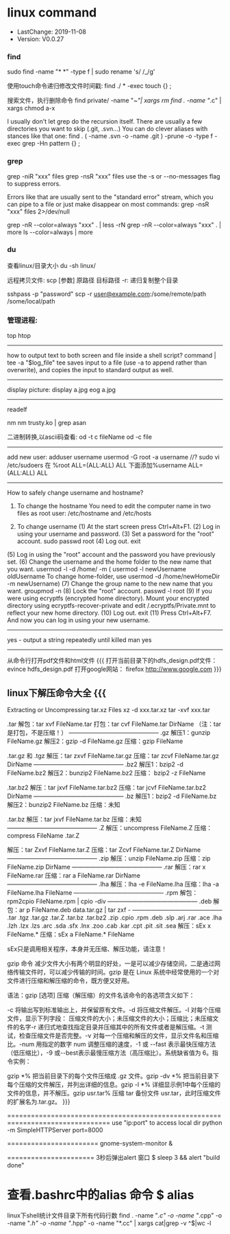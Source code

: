 # linux command
- LastChange: 2019-11-08
-    Version: V0.0.27

### find
sudo find -name "* *" -type f | sudo rename 's/ /_/g'

使用touch命令递归修改文件时间戳:
find ./ * -exec touch {} \;

搜索文件，执行删除命令
find private/ -name "*~"| xargs rm
find . -name "*.c" | xargs chmod a-x

I usually don't let grep do the recursion itself. There are usually a few
directories you want to skip (.git, .svn...)
You can do clever aliases with stances like that one:
find . \( -name .svn -o -name .git \) -prune -o -type f -exec grep -Hn pattern {} \;

### grep
grep -niR "xxx" files
grep -nsR "xxx" files
use the -s or --no-messages flag to suppress errors.

Errors like that are usually sent to the "standard error" stream, which you can
pipe to a file or just make disappear on most commands:
grep -nsR "xxx" files 2>/dev/null

grep -nR --color=always "xxx" . | less -rN
grep -nR --color=always "xxx" . | more
ls --color=always | more

### du
查看linux/目录大小
du -sh linux/

远程拷贝文件:
scp [参数] 原路径 目标路径
	-r: 递归复制整个目录

sshpass -p "password" scp -r user@example.com:/some/remote/path /some/local/path

### 管理进程:
top
htop


------------------------------------------------------------
how to output text to both screen and file inside a shell script?
command | tee -a "$log_file"
tee saves input to a file (use -a to append rather than overwrite), and copies
the input to standard output as well.

------------------------------------------------------------
display picture:
display a.jpg
eog a.jpg

------------------------------------------------------------
readelf

nm
nm trusty.ko | grep asan

二进制转换,以ascii码查看:
od -t c fileName 
od -c file

------------------------------------------------------------
add new user:
adduser username
usermod -G root -a username //?
sudo vi /etc/sudoers
在 %root ALL=(ALL:ALL) ALL 下面添加%username ALL=(ALL:ALL) ALL

-------------------------------------------
How to safely change username and hostname?
1. To change the hostname
You need to edit the computer name in two files as root user:
/etc/hostname 
and
/etc/hosts


2. To change username
(1) At the start screen press Ctrl+Alt+F1.
(2) Log in using your username and password.
(3) Set a password for the "root" account.
	sudo passwd root
(4) Log out.
	exit

(5) Log in using the "root" account and the password you have previously set.
(6) Change the username and the home folder to the new name that you want.
	usermod -l <newname> -d /home/<newname> -m <oldname>
	( usermod -l newUsername oldUsername
	To change home-folder, use
	usermod -d /home/newHomeDir -m newUsername)
(7) Change the group name to the new name that you want.
	groupmod -n <newgroup> <oldgroup>
(8) Lock the "root" account.
	passwd -l root
(9) If you were using ecryptfs (encrypted home directory). Mount your encrypted
	directory using ecryptfs-recover-private and edit
	<mountpoint>/.ecryptfs/Private.mnt to reflect your new home directory.
(10) Log out.
	exit
(11) Press Ctrl+Alt+F7.
And now you can log in using your new username.

------------------------------------------------------------
yes - output a string repeatedly until killed
man yes

------------------------------------------------------------
从命令行打开pdf文件和html文件 {{{
	打开当前目录下的hdfs_design.pdf文件：
		evince hdfs_design.pdf
	打开google网站：
		firefox http://www.google.com
}}}

## linux下解压命令大全 {{{

Extracting or Uncompressing tar.xz Files 
xz -d xxx.tar.xz
tar -xvf xxx.tar

.tar 
解包：tar xvf FileName.tar
打包：tar cvf FileName.tar DirName
（注：tar是打包，不是压缩！）
———————————————
.gz
解压1：gunzip FileName.gz
解压2：gzip -d FileName.gz
压缩：gzip FileName

.tar.gz 和 .tgz
解压：tar zxvf FileName.tar.gz
压缩：tar zcvf FileName.tar.gz DirName
———————————————
.bz2
解压1：bzip2 -d FileName.bz2
解压2：bunzip2 FileName.bz2
压缩： bzip2 -z FileName

.tar.bz2
解压：tar jxvf FileName.tar.bz2
压缩：tar jcvf FileName.tar.bz2 DirName
———————————————
.bz
解压1：bzip2 -d FileName.bz
解压2：bunzip2 FileName.bz
压缩：未知

.tar.bz
解压：tar jxvf FileName.tar.bz
压缩：未知
———————————————
.Z
解压：uncompress FileName.Z
压缩：compress FileName
.tar.Z

解压：tar Zxvf FileName.tar.Z
压缩：tar Zcvf FileName.tar.Z DirName
———————————————
.zip
解压：unzip FileName.zip
压缩：zip FileName.zip DirName
———————————————
.rar
解压：rar x FileName.rar
压缩：rar a FileName.rar DirName
———————————————
.lha
解压：lha -e FileName.lha
压缩：lha -a FileName.lha FileName
———————————————
.rpm
解包：rpm2cpio FileName.rpm | cpio -div
———————————————
.deb
解包：ar p FileName.deb data.tar.gz | tar zxf -
———————————————
.tar .tgz .tar.gz .tar.Z .tar.bz .tar.bz2 .zip .cpio .rpm .deb .slp .arj .rar
.ace .lha .lzh .lzx .lzs .arc .sda .sfx .lnx .zoo .cab .kar .cpt .pit .sit .sea
解压：sEx x FileName.*
压缩：sEx a FileName.* FileName

sEx只是调用相关程序，本身并无压缩、解压功能，请注意！

gzip 命令 
减少文件大小有两个明显的好处，一是可以减少存储空间，二是通过网络传输文件时，可以减少传输的时间。gzip
是在 Linux 系统中经常使用的一个对文件进行压缩和解压缩的命令，既方便又好用。

语法：gzip [选项] 压缩（解压缩）的文件名该命令的各选项含义如下：

-c 将输出写到标准输出上，并保留原有文件。-d 将压缩文件解压。-l
对每个压缩文件，显示下列字段：
压缩文件的大小；未压缩文件的大小；压缩比；未压缩文件的名字-r
递归式地查找指定目录并压缩其中的所有文件或者是解压缩。-t
测试，检查压缩文件是否完整。-v
对每一个压缩和解压的文件，显示文件名和压缩比。-num 用指定的数字 num
调整压缩的速度，-1 或 --fast 表示最快压缩方法（低压缩比），-9
或--best表示最慢压缩方法（高压缩比）。系统缺省值为 6。指令实例：

gzip *% 把当前目录下的每个文件压缩成 .gz 文件。gzip -dv *%
把当前目录下每个压缩的文件解压，并列出详细的信息。gzip -l *%
详细显示例1中每个压缩的文件的信息，并不解压。gzip usr.tar% 压缩 tar 备份文件
usr.tar，此时压缩文件的扩展名为.tar.gz。
}}}

================================================================================
use "ip:port" to access local dir
python -m SimpleHTTPServer
port=8000

=======================
gnome-system-monitor &

======================
3秒后弹出alert 窗口
$ sleep 3 && alert "build done"

查看.bashrc中的alias 命令
$ alias
=====================
linux下shell统计文件目录下所有代码行数
find . -name "*.c" -o -name "*.cpp" -o -name "*.h" -o -name "*.hpp" -o -name "*.cc" | xargs cat|grep -v ^$|wc -l

